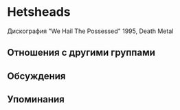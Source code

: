 # Hetsheads

Дискография
"We Hail The Possessed" 1995, Death Metal

## Отношения с другими группами


## Обсуждения


## Упоминания


